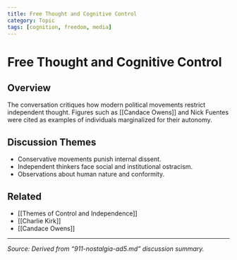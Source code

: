 ```yaml
---
title: Free Thought and Cognitive Control
category: Topic
tags: [cognition, freedom, media]
---
```


# Free Thought and Cognitive Control

## Overview
The conversation critiques how modern political movements restrict independent thought. Figures such as [[Candace Owens]] and Nick Fuentes were cited as examples of individuals marginalized for their autonomy.

## Discussion Themes
- Conservative movements punish internal dissent.  
- Independent thinkers face social and institutional ostracism.  
- Observations about human nature and conformity.  

## Related
- [[Themes of Control and Independence]]
- [[Charlie Kirk]]
- [[Candace Owens]]

---
_Source: Derived from “911-nostalgia-ad5.md” discussion summary._
